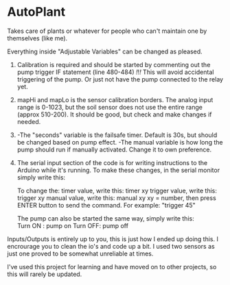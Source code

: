 # AutoPlant
Takes care of plants or whatever for people who can't maintain one by themselves (like me).  


  Everything inside "Adjustable Variables" can be changed as pleased.

  1. Calibration is required and should be started by commenting out the pump trigger IF statement (line 480-484) *!*!*!*
     This will avoid accidental triggering of the pump. Or just not have the pump connected to the relay yet. 

  2. mapHi and mapLo is the sensor calibration borders. The analog input range is 0-1023, but the soil sensor
     does not use the entire range (approx 510-200). It should be good, but check and make changes if needed. 
  
  3. -The "seconds" variable is the failsafe timer. Default is 30s, but should be changed based on pump effect.
     -The manual variable is how long the pump should run if manually activated. Change it to own preference. 

  4. The serial input section of the code is for writing instructions to the Arduino while it's running. 
     To make these changes, in the serial monitor simply write this:

      To change the:
        timer value,   write this: timer xy
        trigger value, write this: trigger xy
        manual value,  write this: manual xy
      xy = number, then press ENTER button to send the command. For example: "trigger 45"

      The pump can also be started the same way, simply write this:  
        Turn ON : pump on
        Turn OFF: pump off

Inputs/Outputs is entirely up to you, this is just how I ended up doing this. I encrourage you to clean the io's and code up a bit. 
I used two sensors as just one proved to be somewhat unreliable at times. 

I've used this project for learning and have moved on to other projects, so this will rarely be updated. 
